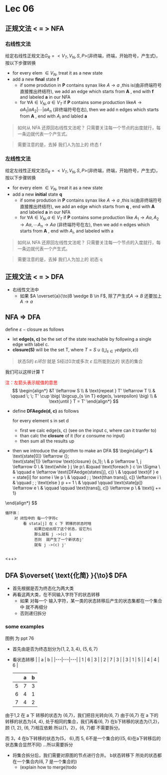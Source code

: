 # Lec 06
## 正规文法 < = > NFA
### 右线性文法 
给定右线性正规文法$G_R = <V_T, V_N, S , P>$(非终端，终端，开始符号，产生式)，按以下步骤转换
- for every elem $\in V_N$, treat it as a new state
- add a new **final**  state **f** 
    - if some prodution in **P** contains synax like $A \to a$ ,this is(由非终端符号直接推出终结符), 
    we add an edge which starts from **A** ,  end with **f**
    and labeled **a** in our NFA
    - for $\forall A \in V_N, a \in V_T$ if **P** contains some production like$A \to aA_1 | aA_2 | 
    \cdots |aA_n$ (非终端符号在右), then we add n edges 
     which starts from **A** ,  end with $A_i$ and labled **a**  

> 如何从 NFA 还原回右线性文法呢？
> 只需要关注每一个节点的出度就行，每一条边就代表一个产生式。

> 需要注意的是，去掉 我们人为加上的 终态 f

### 左线性文法 
给定左线性正规文法$G_R = <V_T, V_N, S , P>$(非终端，终端，开始符号，产生式)，按以下步骤转换
- for every elem $\in V_N$, treat it as a new state
- add a new **initial**  state **q** 
    - if some prodution in **P** contains synax like $A \to a$ ,this is(由非终端符号直接推出终结符), 
    we add an edge which starts from **q** ,  end with **A**
    and labeled **a** in our NFA
    - for $\forall A \in V_N, a \in V_T$ if **P** contains some production like
    $A_1 \to Aa, A_2 \to Aa, \cdots A_n \to Aa$ 
    (非终端符号在左), then we add n edges 
     which starts from **A** ,  end with $A_i$, and labeled with a

> 如何从 NFA 还原回左线性文法呢？
> 只需要关注每一个节点的入度就行，每一条边就代表一个产生式。

> 需要注意的是，去掉 我们人为加上的 初态 q


## 正规文法 < = > DFA
- 右线性文法中
    - 如果 $A \overset{a}{\to}B \wedge B \in F$, 除了产生式$A\to B$ 
    还要加上$A \to a$ 
## NFA => DFA
define $\varepsilon - \text{closure}$ as follows
- let **edge(s, c)** be the set of the state reachable by following 
a single edge with label c.
- **closure(S)** will be the set T, where $T = S \cup \big( \bigcup_{s \in T} edge(s, \varepsilon) \big)$ 

> 状态S的 $\varepsilon 闭包$ 就是 S经过0次或多次 $\varepsilon$ 后所能到达的
> 状态的集合

我们可以这样计算 T 

<font color='red'>注：左箭头表示赋值的意思 </font> 
$$
\begin{align*}
  &T \leftarrow S \\
  & \text{repeat } T' \leftarrow T \\
  & \qquad \; \;   T'   \cup \big( \bigcup_{s \in T} edge(s, \varepsilon) \big)  \\
  & \text{until } T = T'  
\end{align*}
$$
- define **DFAegde(d, c)** as follows

    for every element s in set d
    - first we calc edge(s, c) (see on the input c, where can it tranfer to)
    - than calc the **closure** of it (for $\varepsilon$ consume no input)
    - then sum all the results up

- then we introduce the algorithm to make an DFA
$$
\begin{align*}
   & \text{state[0]} \leftarrow \{\};   
    \text{state[1]} \leftarrow \text{closure} \{s_1\};
      \\
   & p \leftarrow 1, j \leftarrow 0 \\
   & \text{while } j \le p:\\
   &\quad \text{foreach } c \in \Sigma \\
   & \qquad e \leftarrow \text{DFAedge(states[j], c)} \\
   & \qquad \text{if } e = state[i] for some i \le p \\ 
   & \qquad \; \; \text{than trans[j, c]} \leftarrow i \\ 
   & \qquad \; \; \text{else } p += 1 \\
   & \qquad \qquad \text{state[p]} \leftarrow e \\ 
   & \qquad \qquad \text{trans[j, c]} \leftarrow p  \\
   & \text{j += 1} 

\end{align*}
$$
```
循环体：
    对 闭包中的 每一个字符c
        看 stata[j] 在 c 下 转移的状态时啥
             如果已经出现了这个状态，设它为i 
             那么就有 j ->(c) i
             否则  就产生了一个新状态j' 
             就有 j ->(c) j'
        
```

<++>

## DFA $\overset{ \text{化简}  }{\to}$ DFA 
- 首先根据是否为终态化为两大类
- 再看这两大类，在不同输入字符下的状态转移
    - 如果 对每一个 输入字符，某一类的状态转移后产生的状态集都在一个集合中
    就不再细分
    - 否则递归拆分

### some examples 
图例 为 ppt 76
- 首先由是否为终态划分为$\{1, 2, 3, 4\}$, $\{5, 6, 7\}$ 
- 看状态转移
   |   | a | b |
   |---|---|---|
   | 1 | 6 | 3 |
   | 2 | 7 | 3 |
   | 3 | 1 | 5 |
   | 4 | 4 | 6 |


   |   | a | b |
   |---|---|---|
   | 5 | 7 | 3 |
   | 6 | 4 | 1 |
   | 7 | 4 | 2 |

由于1,2 在 a 下 转移的状态为 {6,7}，我们把目光转向{6, 7}
由于{6,7} 在 a 下的转移的状态为{4, 4}, 处于相同的集合，我们再看{6, 7}
在b下转移的状态为{1,2}，顾 {1, 2}, {6, 7}相互依赖
所以{1，2}，{6, 7}都 不需要拆分。

而 3，4 在b下转移的状态为{5， 6},而 5, 6不是一个集合的({5, 6}在a下转移后的状态集合显然不同)
...所以需要拆分

- 将集合拆分后，我们需要对原图的节点进行合并。 b状态转移下 所处的状态都在一个集合内(6, 7 是一个集合的)
    - (explain how to merge)todo

